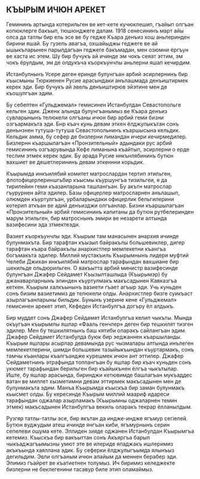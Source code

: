## КЪЫРЫМ ИЧЮН АРЕКЕТ

Гемининъ артында котерильген ве кет-кете кучюклешип, гъайып олгъан копюклерге бакъып, тюшюнджеге далам.
1918 сенесининъ март айы олса да татлы бир ель эсе ве бу гедже Къара денъиз хош аньлеринден бирини яшай.
Бу гузель авагъа, охшайыджы геджеге ве ай ышыкъларынен парылдагъан геджеге бакъмадан, мен озюмни ёргъун ве хаста ис этем.
Шу бир бучукъ ай ичинде эм чокъ сеяат эттим, эм чокъ ёрулдым, эм де олдукъча къоркъунчлы аньлерни яшап кечирдим.

Истанбулнынъ Усере деген еринде булунгъан арбий эсирлернинъ бир къысмыны Тюркиенен Русие арасындаки анълашмада денъиштирмек керек эди.
Бир бучукъ ай эвель денъиштирюв эйэтине мен де къошулгъан эдим.

Бу себептен «Гульджемал» гемисинен Истанбулдан Севастопольге кельген здик.
Дженк алында булунгъанымыз ве Къара денъиз сувларынынъ телюкели олгъаны ичюн бир арбий геми бизни озгъармакъта эди.
Бнр къач кунь девам эткен ёлджулыкътан сонъ денънзнен тутуша-тутуша Севастопольнинъ къаршысына кельдик.
Кельдик амма, бу сефер де бнзлерни лимандан ичери кечирмедилер.
Бизлернн къаршылагъан «Пронзительный» адындаки рус арбий гемисининъ озгъарувында Кефе лиманына къайтып, эсирлерни о ерде теслим этмек керек эдик.
Бу арада Русие ннкънлябининъ бутюн вахшиет ве дешетлерининъ девам эткеннни корьдик.

Къырымда инкъилябий комитет матрослардан тертип этильген, флотофицерлериншгьбир къысмы къуршунгъа тизильгеи, я да тирилейин геми къазанларына ташлангьан.
Бу акътн матрослар гъурурнен айта эдилер.
Базы офицерлер матросларнен анълашып, олюмден къуртулгъан, урбаларындаки офицерлик бельгилерини котерип аткъан ве адий денъизджи олгъанлар.
Бизни къаршылагъан «Пронзительный» арбий гемисининъ капитаны да бутюн рутбелеринден марум этильген, бир матроснынъ эмири ве незарети алтында вазифесини эда зтмектеэди.

Вазиет къоркъунчлы эди.
Къырым там манасынен анархия ичинде булунмакъта.
Бир тарафтан къызыл байракълы большевиклер, дигер тарафтан къара байракълы анархистлер мемлекетни къангъа богъмакъта эдилер.
Миллий мустакъиль Къырымнынъ лидери муфтий Челеби Джихан инкъилябий матрослар тарафындан вахшиане бир шекильде ольдюрильген.
О вакъытта арбий министр вазифесинде булунгъан Джафер Сейдамет Къызылташлыда (Къырымэр) бу джанаварларнынъ элинден къуртулмакъ макъсадынен Кавказгъа кеткен.
Къырым халкъынынъ вазиети гъает агъыр эди.
Учь куньден сонъ бизим вазиетимиз де телюкели олды.
Анархистлер бизге суикъаст азырлагъанларыны бильдик.
Бунынъ узерине кене «Гульджемал» гемисинен арекет этип, Кефеден Истанбулгъа догъру ёл алдыкъ.

Бир муддет сонъ Джафер Сейдамет Истанбулгъа келип чыкъты.
Мында окъугъан къырымлы яшлар «Фааль генчлер» деген бир тешкилят тизген эдилер.
Мен бу тешкилятнынъ баш кятиби оларакъ сайлангъан эдим.
Джафер Сейдамет Истанбулда буюк бир эеджаннен къаршыланды.
Къырым яшлары асырлар девамында рус чызмалары алтында инълеген мемлекетлерини, шимди большевик тазыйыкъындан къуртармакъ, сонъ тамчы къанлары къалгъандже курешмек ичюн ант эттилер.
Джафер Сейдаметнинъ этрафында топлангъан бу яшлар бир къач куньден сонъ укюмет тарафындан берильген бир къайыкънен ёлгъа чыкътылар.
Иште, бу яшлар арасында, биринджи кетювимде башлагъан мукъаддес ватан ве миллет хызметимни девам эттирмек макъсадынен мен де булунмакъта эдим.
Манъа Къырымда къыскъа бир заман булунмакъ кьысмет олды.
Бу кересинде Къырым миллий маариф идареси тарафындан оджалар азырламакъ (Къырымны оджаларнен темин этмек) макъсадынен Истанбулгъа векиль оларакъ текрар ёлланылдым.

Рузгяр татлы-татлы эсе, бир якътан да индже-индже ягъмур сегіелей.
Бутюн вуджудым атеш ичинде янгъан киби, ягъмурнынъ серин сепелеви ошума кете.
Эллиден зияде оджанен Истанбулдан Къырымгъа кетемиз.
Къыскъа бир вакъыттан сонъ Акъяргъа барып чыкъаджагъымызны умют эте ве илериде япаджакъ ишлеримиз акъкъында хаяллана эдик.
Бу сеферки ёлджулыгъымда ялынъыз дегильдим.
Эвли олгъаным ичюн апайым да меннен берабер эди.
Эпимиз гъайрет ве къатиетнен толумыз.
Ич биримиз келеджекте бизлерни не беклегенини тасавур биле этип оламаймыз.
